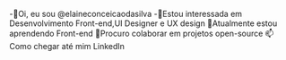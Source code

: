  -👋Oi, eu sou @elaineconceicaodasilva
 -👀Estou interessada em Desenvolvimento Front-end,UI Designer e UX design 
🌱Atualmente estou aprendendo Front-end
💞️Procuro colaborar em projetos open-source
📫Como chegar até mim LinkedIn
<!---
elaineconceicaodasilva/elaineconceicaodasilva is a ✨ special ✨ repository because its `README.md` (this file) appears on your GitHub profile.
You can click the Preview link to take a look at your changes.
--->
